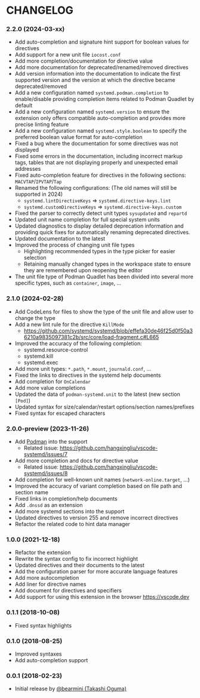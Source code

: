 # CHANGELOG

### 2.2.0 (2024-03-xx)

- Add auto-completion and signature hint support for boolean values for directives
- Add support for a new unit file `iocost.conf`
- Add more completion/documentation for directive value
- Add more documentation for deprecated/renamed/removed directives
- Add version information into the documentation to indicate the first supported version and the version at which the directive became deprecated/removed
- Add a new configuration named `systemd.podman.completion` to enable/disable providing completion items related to Podman Quadlet by default
- Add a new configuration named `systemd.version` to ensure the extension only offers compatible auto-completion and provides more precise linting feature
- Add a new configuration named `systemd.style.boolean` to specify the preferred boolean value format for auto-completion
- Fixed a bug where the documentation for some directives was not displayed
- Fixed some errors in the documentation, including incorrect markup tags, tables that are not 
displaying properly and unexpected email addresses
- Fixed auto-completion feature for directives in the following sections: `MACVTAP`/`IPVTAP`/`Tap`
- Renamed the following configurations: (The old names will still be supported in 2024)
    - `systemd.lintDirectiveKeys` => `systemd.directive-keys.lint`
    - `systemd.customDirectiveKeys` => `systemd.directive-keys.custom`
- Fixed the parser to correctly detect unit types `sysupdated` and `repartd`
- Updated unit name completion for full special system units 
- Updated diagnostics to display detailed deprecation information and providing quick fixes for automatically renaming deprecated directives.
- Updated documentation to the latest
- Improved the process of changing unit file types
    - Highlighting recommended types in the type picker for easier selection
    - Retaining manually changed types in the workspace state to ensure they are remembered upon reopening the editor
- The unit file type of Podman Quadlet has been divided into several more specific types, such as `container`, `image`, ...


### 2.1.0 (2024-02-28)

- Add CodeLens for files to show the type of the unit file and allow user to change the type
- Add a new lint rule for the directive `KillMode`
    - <https://github.com/systemd/systemd/blob/effefa30de46f25d0f50a36210a9835097381c2b/src/core/load-fragment.c#L665>
- Improved the accuracy of the following completion:
    - systemd.resource-control
    - systemd.kill
    - systemd.exec
- Add more unit types: `*.path`, `*.mount`, `journald.conf`, ...
- Fixed the links to directives in the systemd help documents
- Add completion for `OnCalendar`
- Add more value completions
- Updated the data of `podman-systemd.unit` to the latest (new section `[Pod]`)
- Updated syntax for size/calendar/restart options/section names/prefixes
- Fixed syntax for escaped characters

### 2.0.0-preview (2023-11-26)

- Add [Podman](https://docs.podman.io/en/latest/markdown/podman-systemd.unit.5.html) into the support
    - Related issue: <https://github.com/hangxingliu/vscode-systemd/issues/7>
- Add more completion and docs for directive value 
    - Related issue: <https://github.com/hangxingliu/vscode-systemd/issues/8>
- Add completion for well-known unit names (`network-online.target`, ...)
- Improved the accuracy of variant completion based on file path and section name
- Fixed links in completion/help documents
- Add `.dnssd` as an extension
- Add more systemd sections into the support
- Updated directives to version 255 and remove incorrect directives
- Refactor the related code to hint data manager

### 1.0.0 (2021-12-18)

- Refactor the extension
- Rewrite the syntax config to fix incorrect highlight
- Updated directives and their documents to the latest
- Add the configuration parser for more accurate language features
- Add more autocompletion
- Add liner for directive names
- Add document for directives and specifiers
- Add support for using this extension in the browser <https://vscode.dev>

### 0.1.1 (2018-10-08)

- Fixed syntax highlights

### 0.1.0 (2018-08-25)

- Improved syntaxes
- Add auto-completion support

### 0.0.1 (2018-02-23)

- Initial release by [@bearmini (Takashi Oguma)](https://github.com/bearmini)

